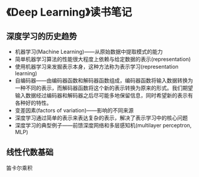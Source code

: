 # 《Deep Learning》读书笔记

## 深度学习的历史趋势

* 机器学习(Machine Learning)——从原始数据中提取模式的能力
* 简单机器学习算法的性能很大程度上依赖与给定数据的表示(representation)
* 使用机器学习来发掘表示本身，这种方法称为表示学习(representation learning)
* 自编码器——由编码器函数和解码器函数组成，编码器函数将输入数据转换为一种不同的表示，而解码器函数将这个新的表示转换为原来的形式。我们期望输入数据经过编码器和解码器之后尽可能多地保留信息，同时希望新的表示有各种好的特性。
* 变差因素(factors of variation)——影响的不同来源
* 深度学习通过简单的表示来表达复杂的表示，解决了表示学习中的核心问题
* 深度学习的典型例子——前馈深度网络和多层感知机(multilayer perceptron, MLP)

> 


## 线性代数基础

笛卡尔乘积

## 


## 

